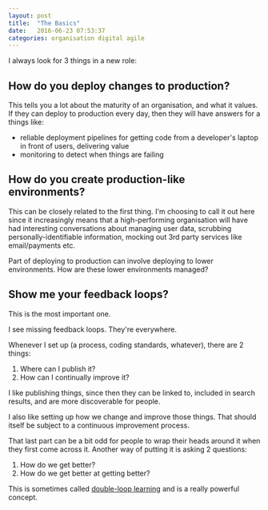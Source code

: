 ```yaml
---
layout: post
title:  "The Basics"
date:   2016-06-23 07:53:37
categories: organisation digital agile
---
```

I always look for 3 things in a new role:

## How do you deploy changes to production?

This tells you a lot about the maturity of an organisation, and what it values.
If they can deploy to production every day, then they will have answers for a
things like:

- reliable deployment pipelines for getting code from a developer's laptop in
  front of users, delivering value
- monitoring to detect when things are failing

## How do you create production-like environments?

This can be closely related to the first thing. I'm choosing to call it out here
since it increasingly means that a high-performing organisation will have had
interesting conversations about managing user data, scrubbing
personally-identifiable information, mocking out 3rd party services like
email/payments etc.

Part of deploying to production can involve deploying to lower environments.
How are these lower environments managed?

## Show me your feedback loops?

This is the most important one.

I see missing feedback loops. They're everywhere.

Whenever I set up (a process, coding standards, whatever), there are 2 things:

1. Where can I publish it?
1. How can I continually improve it?

I like publishing things, since then they can be linked to, included in search
results, and are more discoverable for people.

I also like setting up how we change and improve those things. That should
itself be subject to a continuous improvement process.

That last part can be a bit odd for people to wrap their heads around it when
they first come across it. Another way of putting it is asking 2 questions:

1. How do we get better?
1. How do we get better at getting better?

This is sometimes called [double-loop learning][double-loop] and is a really powerful
concept.

[double-loop]: https://en.wikipedia.org/wiki/Double-loop_learning
